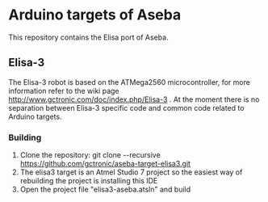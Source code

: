 # Arduino targets of Aseba
This repository contains the Elisa port of Aseba.

## Elisa-3
The Elisa-3 robot is based on the ATMega2560 microcontroller, for more information refer to the wiki page http://www.gctronic.com/doc/index.php/Elisa-3 .
At the moment there is no separation between Elisa-3 specific code and common code related to Arduino targets.

### Building
1. Clone the repository: git clone --recursive https://github.com/gctronic/aseba-target-elisa3.git
2. The elisa3 target is an Atmel Studio 7 project so the easiest way of rebuilding the project is installing this IDE
3. Open the project file "elisa3-aseba.atsln" and build



